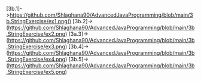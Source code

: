 [3b.1]->https://github.com/Shlaghana90/AdvancedJavaProgramming/blob/main/3b.StringExercise/ex1.png()
[3b.2]->(https://github.com/Shlaghana90/AdvancedJavaProgramming/blob/main/3b.StringExercise/ex2.png)
[3a.3]->(https://github.com/Shlaghana90/AdvancedJavaProgramming/blob/main/3b.StringExercise/ex3.png)
[3b.4]->(https://github.com/Shlaghana90/AdvancedJavaProgramming/blob/main/3b.StringExercise/ex4.png)
[3b.5]->(https://github.com/Shlaghana90/AdvancedJavaProgramming/blob/main/3b.StringExercise/ex5.png)
